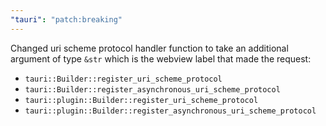 ```yaml
---
"tauri": "patch:breaking"
---
```


Changed uri scheme protocol handler function to take an additional argument of type `&str` which is the webview label that made the request:
- `tauri::Builder::register_uri_scheme_protocol`
- `tauri::Builder::register_asynchronous_uri_scheme_protocol`
- `tauri::plugin::Builder::register_uri_scheme_protocol`
- `tauri::plugin::Builder::register_asynchronous_uri_scheme_protocol`
